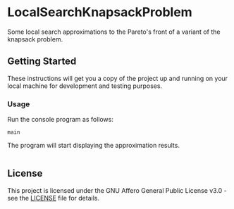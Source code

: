 # LocalSearchKnapsackProblem

Some local search approximations to the Pareto's front of a variant of the knapsack problem.

## Getting Started

These instructions will get you a copy of the project up and running on your local machine for development and testing purposes.

### Usage

Run the console program as follows:

```
main
```

The program will start displaying the approximation results.

```

```

## License

This project is licensed under the GNU Affero General Public License v3.0 - see the [LICENSE](LICENSE) file for details.
